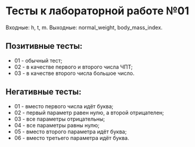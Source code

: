 # Тесты к лабораторной работе №01

Входные: h, t, m.
Выходные: normal_weight, body_mass_index.

## Позитивные тесты:
- 01 - обычный тест;
- 02 - в качестве первого и второго числа ЧПТ;
- 03 - в качестве второго числа большое число.

## Негативные тесты:
- 01 - вместо первого числа идёт буква;
- 02 - первый параметр равен нулю, а второй отрицателен;
- 03 - все параметры отрицательны;
- 04 - все параметры равны нулю;
- 05 - вместо второго параметра идёт буква;
- 06 - вместо третьего параметра идёт буква.